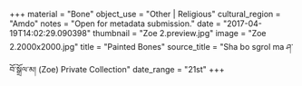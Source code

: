 +++
material = "Bone"
object_use = "Other | Religious"
cultural_region = "Amdo"
notes = "Open for metadata submission."
date = "2017-04-19T14:02:29.090398"
thumbnail = "Zoe 2.preview.jpg"
image = "Zoe 2.2000x2000.jpg"
title = "Painted Bones"
source_title = "Sha bo sgrol ma ཤ་བོ་སྒྲོལ་མ། (Zoe) Private Collection"
date_range = "21st"
+++
